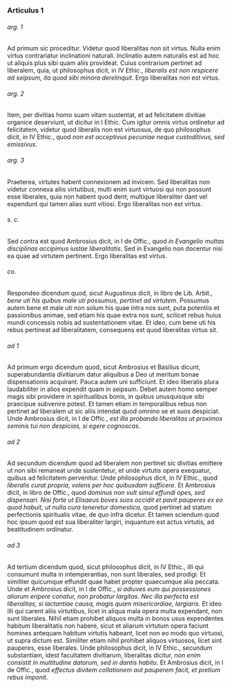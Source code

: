 ### Articulus 1

###### arg. 1
Ad primum sic proceditur. Videtur quod liberalitas non sit virtus. Nulla enim virtus contrariatur inclinationi naturali. Inclinatio autem naturalis est ad hoc ut aliquis plus sibi quam aliis provideat. Cuius contrarium pertinet ad liberalem, quia, ut philosophus dicit, in IV Ethic., *liberalis est non respicere ad seipsum, ita quod sibi minora derelinquit*. Ergo liberalitas non est virtus.

###### arg. 2
Item, per divitias homo suam vitam sustentat, et ad felicitatem divitiae organice deserviunt, ut dicitur in I Ethic. Cum igitur omnis virtus ordinetur ad felicitatem, videtur quod liberalis non est virtuosus, de quo philosophus dicit, in IV Ethic., quod *non est acceptivus pecuniae neque custoditivus, sed emissivus*.

###### arg. 3
Praeterea, virtutes habent connexionem ad invicem. Sed liberalitas non videtur connexa aliis virtutibus, multi enim sunt virtuosi qui non possunt esse liberales, quia non habent quod dent; multique liberaliter dant vel expendunt qui tamen alias sunt vitiosi. Ergo liberalitas non est virtus.

###### s. c.
Sed contra est quod Ambrosius dicit, in I de Offic., quod *in Evangelio multas disciplinas accipimus iustae liberalitatis*. Sed in Evangelio non docentur nisi ea quae ad virtutem pertinent. Ergo liberalitas est virtus.

###### co.
Respondeo dicendum quod, sicut Augustinus dicit, in libro de Lib. Arbit., *bene uti his quibus male uti possumus, pertinet ad virtutem*. Possumus autem bene et male uti non solum his quae intra nos sunt, puta potentiis et passionibus animae, sed etiam his quae extra nos sunt, scilicet rebus huius mundi concessis nobis ad sustentationem vitae. Et ideo, cum bene uti his rebus pertineat ad liberalitatem, consequens est quod liberalitas virtus sit.

###### ad 1
Ad primum ergo dicendum quod, sicut Ambrosius et Basilius dicunt, superabundantia divitiarum datur aliquibus a Deo ut meritum bonae dispensationis acquirant. Pauca autem uni sufficiunt. Et ideo liberalis plura laudabiliter in alios expendit quam in seipsum. Debet autem homo semper magis sibi providere in spiritualibus bonis, in quibus unusquisque sibi praecipue subvenire potest. Et tamen etiam in temporalibus rebus non pertinet ad liberalem ut sic aliis intendat quod omnino se et suos despiciat. Unde Ambrosius dicit, in I de Offic., *est illa probanda liberalitas ut proximos seminis tui non despicias, si egere cognoscas*.

###### ad 2
Ad secundum dicendum quod ad liberalem non pertinet sic divitias emittere ut non sibi remaneat unde sustentetur, et unde virtutis opera exequatur, quibus ad felicitatem pervenitur. Unde philosophus dicit, in IV Ethic., quod *liberalis curat propria, volens per hoc quibusdam sufficere*. Et Ambrosius dicit, in libro de Offic., quod *dominus non vult simul effundi opes, sed dispensari. Nisi forte ut Elisaeus boves suos occidit et pavit pauperes ex eo quod habuit, ut nulla cura teneretur domestica*, quod pertinet ad statum perfectionis spiritualis vitae, de quo infra dicetur. Et tamen sciendum quod hoc ipsum quod est sua liberaliter largiri, inquantum est actus virtutis, ad beatitudinem ordinatur.

###### ad 3
Ad tertium dicendum quod, sicut philosophus dicit, in IV Ethic., illi qui consumunt multa in intemperantias, non sunt liberales, sed prodigi. Et similiter quicumque effundit quae habet propter quaecumque alia peccata. Unde et Ambrosius dicit, in I de Offic., *si adiuves eum qui possessiones aliorum eripere conatur, non probatur largitas. Nec illa perfecta est liberalitas, si iactantiae causa, magis quam misericordiae, largiaris*. Et ideo illi qui carent aliis virtutibus, licet in aliqua mala opera multa expendant, non sunt liberales. Nihil etiam prohibet aliquos multa in bonos usus expendentes habitum liberalitatis non habere, sicut et aliarum virtutum opera faciunt homines antequam habitum virtutis habeant, licet non eo modo quo virtuosi, ut supra dictum est. Similiter etiam nihil prohibet aliquos virtuosos, licet sint pauperes, esse liberales. Unde philosophus dicit, in IV Ethic., secundum substantiam, idest facultatem divitiarum, liberalitas dicitur, *non enim consistit in multitudine datorum, sed in dantis habitu*. Et Ambrosius dicit, in I de Offic., quod *effectus divitem collationem aut pauperem facit, et pretium rebus imponit*.

